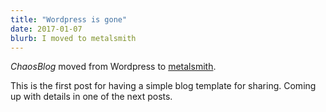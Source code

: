 ```yaml
---
title: "Wordpress is gone"
date: 2017-01-07
blurb: I moved to metalsmith
---
```


*ChaosBlog* moved from Wordpress to [metalsmith](metalsmith.io).

This is the first post for having a simple blog template for sharing. Coming up with details in one of the next posts.
